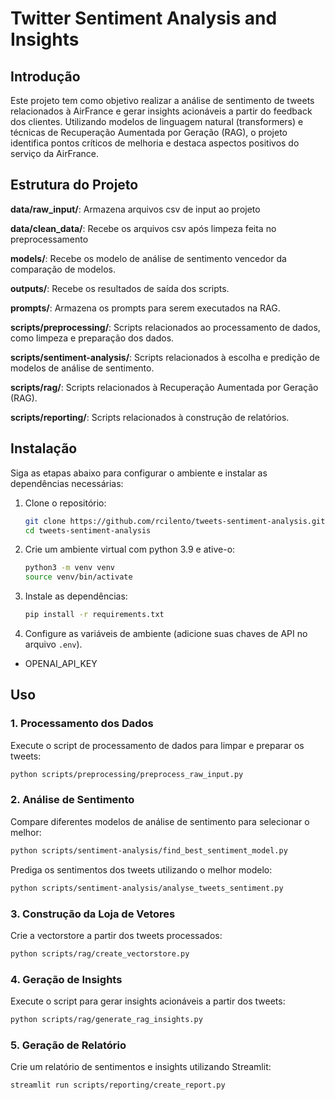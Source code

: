 # Twitter Sentiment Analysis and Insights

## Introdução

Este projeto tem como objetivo realizar a análise de sentimento de tweets relacionados à AirFrance e gerar insights acionáveis a partir do feedback dos clientes. Utilizando modelos de linguagem natural (transformers) e técnicas de Recuperação Aumentada por Geração (RAG), o projeto identifica pontos críticos de melhoria e destaca aspectos positivos do serviço da AirFrance.

## Estrutura do Projeto

**data/raw_input/**: Armazena arquivos csv de input ao projeto

**data/clean_data/**: Recebe os arquivos csv após limpeza feita no preprocessamento

**models/**: Recebe os modelo de análise de sentimento vencedor da comparação de modelos.

**outputs/**: Recebe os resultados de saída dos scripts.

**prompts/**: Armazena os prompts para serem executados na RAG.

**scripts/preprocessing/**: Scripts relacionados ao processamento de dados, como limpeza e preparação dos dados.

**scripts/sentiment-analysis/**: Scripts relacionados à escolha e predição de modelos de análise de sentimento.

**scripts/rag/**: Scripts relacionados à Recuperação Aumentada por Geração (RAG).

**scripts/reporting/**: Scripts relacionados à construção de relatórios.

## Instalação

Siga as etapas abaixo para configurar o ambiente e instalar as dependências necessárias:

1. Clone o repositório:
    ```bash
    git clone https://github.com/rcilento/tweets-sentiment-analysis.git
    cd tweets-sentiment-analysis
    ```

2. Crie um ambiente virtual com python 3.9 e ative-o:
    ```bash
    python3 -m venv venv
    source venv/bin/activate
    ```

3. Instale as dependências:
    ```bash
    pip install -r requirements.txt
    ```

4. Configure as variáveis de ambiente (adicione suas chaves de API no arquivo `.env`).
- OPENAI_API_KEY

## Uso

### 1. Processamento dos Dados

Execute o script de processamento de dados para limpar e preparar os tweets:

```bash
python scripts/preprocessing/preprocess_raw_input.py
```

### 2. Análise de Sentimento

Compare diferentes modelos de análise de sentimento para selecionar o melhor:

```bash
python scripts/sentiment-analysis/find_best_sentiment_model.py
```

Prediga os sentimentos dos tweets utilizando o melhor modelo:

```bash
python scripts/sentiment-analysis/analyse_tweets_sentiment.py
```

### 3. Construção da Loja de Vetores

Crie a vectorstore a partir dos tweets processados:

```bash
python scripts/rag/create_vectorstore.py
```


### 4. Geração de Insights

Execute o script para gerar insights acionáveis a partir dos tweets:

```bash
python scripts/rag/generate_rag_insights.py
```

### 5. Geração de Relatório

Crie um relatório de sentimentos e insights utilizando Streamlit:

```bash
streamlit run scripts/reporting/create_report.py
```


